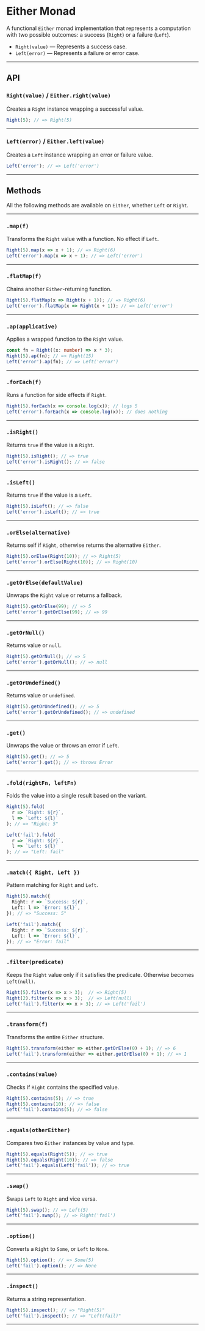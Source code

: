 # Either Monad

A functional `Either` monad implementation that represents a computation with two possible outcomes: a success (`Right`) or a failure (`Left`).

- `Right(value)` — Represents a success case.
- `Left(error)` — Represents a failure or error case.

---

## API

### `Right(value)` / `Either.right(value)`

Creates a `Right` instance wrapping a successful value.

```ts
Right(5); // => Right(5)
```

---

### `Left(error)` / `Either.left(value)`

Creates a `Left` instance wrapping an error or failure value.

```ts
Left('error'); // => Left('error')
```

---

## Methods

All the following methods are available on `Either`, whether `Left` or `Right`.

---

### `.map(f)`

Transforms the `Right` value with a function. No effect if `Left`.

```ts
Right(5).map(x => x + 1); // => Right(6)
Left('error').map(x => x + 1); // => Left('error')
```

---

### `.flatMap(f)`

Chains another `Either`-returning function.

```ts
Right(5).flatMap(x => Right(x + 1)); // => Right(6)
Left('error').flatMap(x => Right(x + 1)); // => Left('error')
```

---

### `.ap(applicative)`

Applies a wrapped function to the `Right` value.

```ts
const fn = Right((x: number) => x * 3);
Right(5).ap(fn); // => Right(15)
Left('error').ap(fn); // => Left('error')
```

---

### `.forEach(f)`

Runs a function for side effects if `Right`.

```ts
Right(5).forEach(x => console.log(x)); // logs 5
Left('error').forEach(x => console.log(x)); // does nothing
```

---

### `.isRight()`

Returns `true` if the value is a `Right`.

```ts
Right(5).isRight(); // => true
Left('error').isRight(); // => false
```

---

### `.isLeft()`

Returns `true` if the value is a `Left`.

```ts
Right(5).isLeft(); // => false
Left('error').isLeft(); // => true
```

---

### `.orElse(alternative)`

Returns self if `Right`, otherwise returns the alternative `Either`.

```ts
Right(5).orElse(Right(10)); // => Right(5)
Left('error').orElse(Right(10)); // => Right(10)
```

---

### `.getOrElse(defaultValue)`

Unwraps the `Right` value or returns a fallback.

```ts
Right(5).getOrElse(99); // => 5
Left('error').getOrElse(99); // => 99
```

---

### `.getOrNull()`

Returns value or `null`.

```ts
Right(5).getOrNull(); // => 5
Left('error').getOrNull(); // => null
```

---

### `.getOrUndefined()`

Returns value or `undefined`.

```ts
Right(5).getOrUndefined(); // => 5
Left('error').getOrUndefined(); // => undefined
```

---

### `.get()`

Unwraps the value or throws an error if `Left`.

```ts
Right(5).get(); // => 5
Left('error').get(); // => throws Error
```

---

### `.fold(rightFn, leftFn)`

Folds the value into a single result based on the variant.

```ts
Right(5).fold(
  r => `Right: ${r}`,
  l => `Left: ${l}`
); // => "Right: 5"

Left('fail').fold(
  r => `Right: ${r}`,
  l => `Left: ${l}`
); // => "Left: fail"
```

---

### `.match({ Right, Left })`

Pattern matching for `Right` and `Left`.

```ts
Right(5).match({
  Right: r => `Success: ${r}`,
  Left: l => `Error: ${l}`,
}); // => "Success: 5"

Left('fail').match({
  Right: r => `Success: ${r}`,
  Left: l => `Error: ${l}`,
}); // => "Error: fail"
```

---

### `.filter(predicate)`

Keeps the `Right` value only if it satisfies the predicate. Otherwise becomes `Left(null)`.

```ts
Right(5).filter(x => x > 3);  // => Right(5)
Right(2).filter(x => x > 3);  // => Left(null)
Left('fail').filter(x => x > 3); // => Left('fail')
```

---

### `.transform(f)`

Transforms the entire `Either` structure.

```ts
Right(5).transform(either => either.getOrElse(0) + 1); // => 6
Left('fail').transform(either => either.getOrElse(0) + 1); // => 1
```

---

### `.contains(value)`

Checks if `Right` contains the specified value.

```ts
Right(5).contains(5); // => true
Right(5).contains(10); // => false
Left('fail').contains(5); // => false
```

---

### `.equals(otherEither)`

Compares two `Either` instances by value and type.

```ts
Right(5).equals(Right(5)); // => true
Right(5).equals(Right(10)); // => false
Left('fail').equals(Left('fail')); // => true
```

---

### `.swap()`

Swaps `Left` to `Right` and vice versa.

```ts
Right(5).swap(); // => Left(5)
Left('fail').swap(); // => Right('fail')
```

---

### `.option()`

Converts a `Right` to `Some`, or `Left` to `None`.

```ts
Right(5).option(); // => Some(5)
Left('fail').option(); // => None
```

---

### `.inspect()`

Returns a string representation.

```ts
Right(5).inspect(); // => "Right(5)"
Left('fail').inspect(); // => "Left(fail)"
```

---
